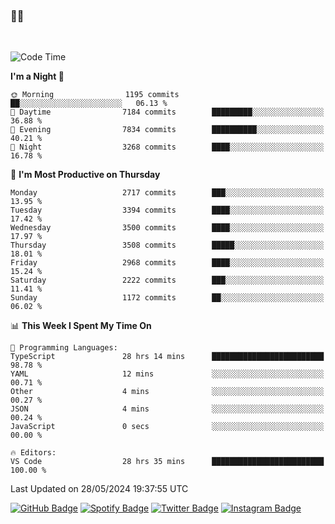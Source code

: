 ### 🤙🍺

<!-- <a href="https://github-readme-stats.vercel.app/api?username=hzak2xx&count_private=true&show_icons=true&theme=dracula">
  <img align="center" src="https://github-readme-stats.vercel.app/api?username=hzak2xx&count_private=true&show_icons=true&theme=dracula" />
</a>
</br> -->
</br>

<!--START_SECTION:waka-->
![Code Time](http://img.shields.io/badge/Code%20Time-3%2C359%20hrs%2019%20mins-blue)

**I'm a Night 🦉** 

```text
🌞 Morning                1195 commits        ██░░░░░░░░░░░░░░░░░░░░░░░   06.13 % 
🌆 Daytime                7184 commits        █████████░░░░░░░░░░░░░░░░   36.88 % 
🌃 Evening                7834 commits        ██████████░░░░░░░░░░░░░░░   40.21 % 
🌙 Night                  3268 commits        ████░░░░░░░░░░░░░░░░░░░░░   16.78 % 
```
📅 **I'm Most Productive on Thursday** 

```text
Monday                   2717 commits        ███░░░░░░░░░░░░░░░░░░░░░░   13.95 % 
Tuesday                  3394 commits        ████░░░░░░░░░░░░░░░░░░░░░   17.42 % 
Wednesday                3500 commits        ████░░░░░░░░░░░░░░░░░░░░░   17.97 % 
Thursday                 3508 commits        █████░░░░░░░░░░░░░░░░░░░░   18.01 % 
Friday                   2968 commits        ████░░░░░░░░░░░░░░░░░░░░░   15.24 % 
Saturday                 2222 commits        ███░░░░░░░░░░░░░░░░░░░░░░   11.41 % 
Sunday                   1172 commits        ██░░░░░░░░░░░░░░░░░░░░░░░   06.02 % 
```


📊 **This Week I Spent My Time On** 

```text
💬 Programming Languages: 
TypeScript               28 hrs 14 mins      █████████████████████████   98.78 % 
YAML                     12 mins             ░░░░░░░░░░░░░░░░░░░░░░░░░   00.71 % 
Other                    4 mins              ░░░░░░░░░░░░░░░░░░░░░░░░░   00.27 % 
JSON                     4 mins              ░░░░░░░░░░░░░░░░░░░░░░░░░   00.24 % 
JavaScript               0 secs              ░░░░░░░░░░░░░░░░░░░░░░░░░   00.00 % 

🔥 Editors: 
VS Code                  28 hrs 35 mins      █████████████████████████   100.00 % 
```


 Last Updated on 28/05/2024 19:37:55 UTC
<!--END_SECTION:waka-->

[![GitHub Badge](https://img.shields.io/badge/GitHub-100000?style=for-the-badge&logo=github&logoColor=white)](https://github.com/hzak2xx)
[![Spotify Badge](https://img.shields.io/badge/Spotify-1ED760?&style=for-the-badge&logo=spotify&logoColor=white)](https://open.spotify.com/user/uf90s6sbbh75a1mt44clkhkvf)
[![Twitter Badge](https://img.shields.io/badge/Twitter-1DA1F2?style=for-the-badge&logo=twitter&logoColor=white)](https://twitter.com/hzak2xx)
[![Instagram Badge](https://img.shields.io/badge/Instagram-E4405F?style=for-the-badge&logo=instagram&logoColor=white)](https://www.instagram.com/hzak2xx/)
